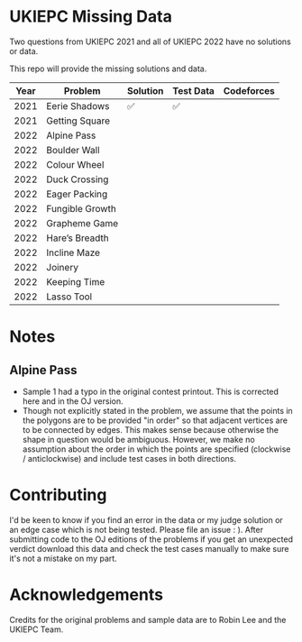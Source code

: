 # UKIEPC Missing Data
Two questions from UKIEPC 2021 and all of UKIEPC 2022 have no solutions or data. 

This repo will provide the missing solutions and data.

| Year | Problem         | Solution | Test Data | Codeforces |
|------|-----------------|----------|-----------|------------|
| 2021 | Eerie Shadows   |   ✅    |    ✅     |            |
| 2021 | Getting Square  |          |           |            |
| 2022 | Alpine Pass     |          |           |            |
| 2022 | Boulder Wall    |          |           |            |
| 2022 | Colour Wheel    |          |           |            |
| 2022 | Duck Crossing   |          |           |            |
| 2022 | Eager Packing   |          |           |            |
| 2022 | Fungible Growth |          |           |            |
| 2022 | Grapheme Game   |          |           |            |
| 2022 | Hare’s Breadth  |          |           |            |
| 2022 | Incline Maze    |          |           |            |
| 2022 | Joinery         |          |           |            |
| 2022 | Keeping Time    |          |           |            |
| 2022 | Lasso Tool      |          |           |            |

# Notes
## Alpine Pass
- Sample 1 had a typo in the original contest printout. This is corrected here and in the OJ version.
- Though not explicitly stated in the problem, we assume that the points in the polygons are to be provided "in order" so that adjacent vertices are to be connected by edges. This makes sense because otherwise the shape in question would be ambiguous. However, we make no assumption about the order in which the points are specified (clockwise / anticlockwise) and include test cases in both directions.


# Contributing
I'd be keen to know if you find an error in the data or my judge solution or an edge case which is not being tested. Please file an issue : ). After submitting code to the OJ editions of the problems if you get an unexpected verdict download this data and check the test cases manually to make sure it's not a mistake on my part.


# Acknowledgements
Credits for the original problems and sample data are to Robin Lee and the UKIEPC Team.
